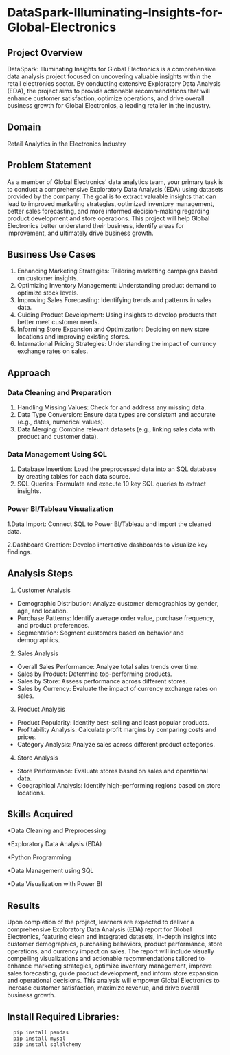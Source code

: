 # **DataSpark-Illuminating-Insights-for-Global-Electronics**

## **Project Overview**

DataSpark: Illuminating Insights for Global Electronics is a comprehensive data analysis project focused on uncovering valuable insights within the retail electronics sector. By conducting extensive Exploratory Data Analysis (EDA), the project aims to provide actionable recommendations that will enhance customer satisfaction, optimize operations, and drive overall business growth for Global Electronics, a leading retailer in the industry.


## **Domain**

Retail Analytics in the Electronics Industry

## **Problem Statement**

As a member of Global Electronics' data analytics team, your primary task is to conduct a comprehensive Exploratory Data Analysis (EDA) using datasets provided by the company. The goal is to extract valuable insights that can lead to improved marketing strategies, optimized inventory management, better sales forecasting, and more informed decision-making regarding product development and store operations. This project will help Global Electronics better understand their business, identify areas for improvement, and ultimately drive business growth.

## **Business Use Cases**
1. Enhancing Marketing Strategies: Tailoring marketing campaigns based on customer insights.
2. Optimizing Inventory Management: Understanding product demand to optimize stock levels.
3. Improving Sales Forecasting: Identifying trends and patterns in sales data.
4. Guiding Product Development: Using insights to develop products that better meet customer needs.
5. Informing Store Expansion and Optimization: Deciding on new store locations and improving existing stores.
6. International Pricing Strategies: Understanding the impact of currency exchange rates on sales.

## **Approach**
### **Data Cleaning and Preparation**
1. Handling Missing Values: Check for and address any missing data.
2. Data Type Conversion: Ensure data types are consistent and accurate (e.g., dates, numerical values).
3. Data Merging: Combine relevant datasets (e.g., linking sales data with product and customer data).
 
### **Data Management Using SQL**

1. Database Insertion: Load the preprocessed data into an SQL database by creating tables for each data source.
2. SQL Queries: Formulate and execute 10 key SQL queries to extract insights.

### **Power BI/Tableau Visualization**

1.Data Import: Connect SQL to Power BI/Tableau and import the cleaned data.

2.Dashboard Creation: Develop interactive dashboards to visualize key findings.

## **Analysis Steps**
1. Customer Analysis
- Demographic Distribution: Analyze customer demographics by gender, age, and location.
- Purchase Patterns: Identify average order value, purchase frequency, and product preferences.
- Segmentation: Segment customers based on behavior and demographics.
2. Sales Analysis
- Overall Sales Performance: Analyze total sales trends over time.
- Sales by Product: Determine top-performing products.
- Sales by Store: Assess performance across different stores.
- Sales by Currency: Evaluate the impact of currency exchange rates on sales.
3. Product Analysis
- Product Popularity: Identify best-selling and least popular products.
- Profitability Analysis: Calculate profit margins by comparing costs and prices.
- Category Analysis: Analyze sales across different product categories.
4. Store Analysis
- Store Performance: Evaluate stores based on sales and operational data.
- Geographical Analysis: Identify high-performing regions based on store locations.


## **Skills Acquired**

*Data Cleaning and Preprocessing

*Exploratory Data Analysis (EDA)

*Python Programming

*Data Management using SQL

*Data Visualization with Power BI

## **Results**

Upon completion of the project, learners are expected to deliver a comprehensive Exploratory Data Analysis (EDA) report for Global Electronics, featuring clean and integrated datasets, in-depth insights into customer demographics, purchasing behaviors, product performance, store operations, and currency impact on sales. The report will include visually compelling visualizations and actionable recommendations tailored to enhance marketing strategies, optimize inventory management, improve sales forecasting, guide product development, and inform store expansion and operational decisions. This analysis will empower Global Electronics to increase customer satisfaction, maximize revenue, and drive overall business growth.


## **Install Required Libraries:**

      pip install pandas
      pip install mysql
      pip install sqlalchemy 
      
      
